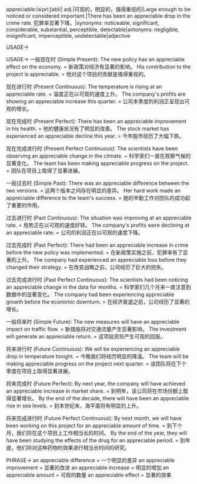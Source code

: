 appreciable:/əˈpriːʃəbl/| adj.|可观的，明显的，值得重视的|Large enough to be noticed or considered important.|There has been an appreciable drop in the crime rate. 犯罪率显著下降。|synonyms: noticeable, significant, considerable, substantial, perceptible, detectable|antonyms: negligible, insignificant, imperceptible, undetectable|adjective

USAGE->

USAGE->
一般现在时 (Simple Present):
The new policy has an appreciable effect on the economy. = 新政策对经济有显著的影响。
His contribution to the project is appreciable. = 他对这个项目的贡献是值得重视的。

现在进行时 (Present Continuous):
The temperature is rising at an appreciable rate. = 温度正在以可观的速度上升。
The company's profits are showing an appreciable increase this quarter. = 公司本季度的利润正呈现出可观的增长。

现在完成时 (Present Perfect):
There has been an appreciable improvement in his health. = 他的健康状况有了明显的改善。
The stock market has experienced an appreciable decline this year. = 今年股市经历了大幅下跌。

现在完成进行时 (Present Perfect Continuous):
The scientists have been observing an appreciable change in the climate. = 科学家们一直在观察气候的显著变化。
The team has been making appreciable progress on the project. = 团队在项目上取得了显著进展。

一般过去时 (Simple Past):
There was an appreciable difference between the two versions. = 这两个版本之间存在明显的差异。
Her hard work made an appreciable difference to the team's success. = 她的辛勤工作对团队的成功起了重要的作用。

过去进行时 (Past Continuous):
The situation was improving at an appreciable rate. = 局势正在以可观的速度好转。
The company's profits were declining at an appreciable rate. = 公司的利润正在以可观的速度下降。

过去完成时 (Past Perfect):
There had been an appreciable increase in crime before the new policy was implemented. = 在新政策实施之前，犯罪率有了显著的上升。
The company had experienced an appreciable loss before they changed their strategy. = 在改变战略之前，公司经历了巨大的损失。

过去完成进行时 (Past Perfect Continuous):
The scientists had been noticing an appreciable change in the data for months. = 科学家们几个月来一直注意到数据中的显著变化。
The company had been experiencing appreciable growth before the economic downturn. = 在经济衰退之前，公司经历了显著的增长。

一般将来时 (Simple Future):
The new measures will have an appreciable impact on traffic flow. = 新措施将对交通流量产生显著影响。
The investment will generate an appreciable return. = 这项投资将产生可观的回报。

将来进行时 (Future Continuous):
We will be experiencing an appreciable drop in temperature tonight. = 今晚我们将经历明显的降温。
The team will be making appreciable progress on the project next quarter. = 该团队将在下个季度在项目上取得显著进展。

将来完成时 (Future Perfect):
By next year, the company will have achieved an appreciable increase in market share. = 到明年，该公司将在市场份额上取得显著增长。
By the end of the decade, there will have been an appreciable rise in sea levels. = 到本世纪末，海平面将有明显的上升。

将来完成进行时 (Future Perfect Continuous):
By next month, we will have been working on this project for an appreciable amount of time. = 到下个月，我们将在这个项目上工作相当长的时间。
By the end of the year, they will have been studying the effects of the drug for an appreciable period. = 到年底，他们将对这种药物的效果进行相当长时间的研究。


PHRASE->
an appreciable difference = 一个明显的差异
an appreciable improvement =  显著的改进
an appreciable increase =  明显的增加
an appreciable amount =  可观的数量
an appreciable effect =  显著的效果
